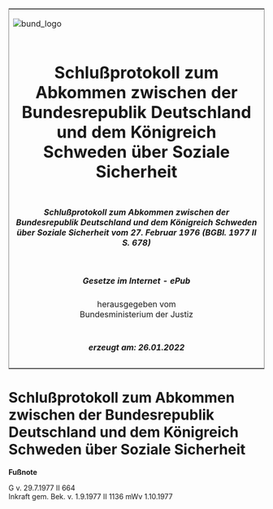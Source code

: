 <span id="DECKBLATT.html"></span>

<table border="0" frame="border" width="100%">

<tr valign="top">

<td align="left">

![bund\_logo](BfJ_2021_Web_de_de.gif)

</td>

<td align="right">

 

</td>

</tr>

<tr align="center" valign="middle">

<td colspan="2">

# Schlußprotokoll zum Abkommen zwischen der Bundesrepublik Deutschland und dem Königreich Schweden über Soziale Sicherheit

</td>

</tr>

<tr align="center" valign="middle">

<td colspan="2">

##### Schlußprotokoll zum Abkommen zwischen der Bundesrepublik Deutschland und dem Königreich Schweden über Soziale Sicherheit vom 27. Februar 1976 (BGBl. 1977 II S. 678)

</td>

</tr>

<tr align="center" valign="middle">

<td colspan="2">

  
  

##### Gesetze im Internet - ePub  
  
herausgegeben vom  
Bundesministerium der Justiz

</td>

</tr>

<tr align="center" valign="bottom">

<td colspan="2">

  
  

##### erzeugt am: 26.01.2022

</td>

</tr>

</table>

<span id="BJNR206780977.html"></span>

# Schlußprotokoll zum Abkommen zwischen der Bundesrepublik Deutschland und dem Königreich Schweden über Soziale Sicherheit

<div>

  
**Fußnote**

<div class="jnhtml">

<div>

<div class="jurAbsatz">

G v. 29.7.1977 II 664  
Inkraft gem. Bek. v. 1.9.1977 II 1136 mWv 1.10.1977

</div>

</div>

</div>

</div>
